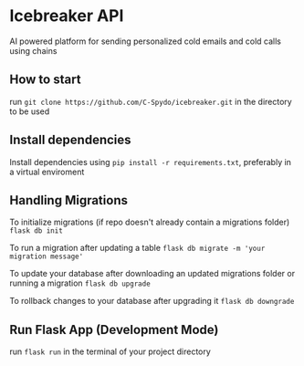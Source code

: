 # Icebreaker API
AI powered platform for sending personalized cold emails and cold calls using chains

## How to start
run `git clone https://github.com/C-Spydo/icebreaker.git` in the directory to be used

## Install dependencies
Install dependencies using `pip install -r requirements.txt`, preferably in a virtual enviroment

## Handling Migrations
To initialize migrations (if repo doesn't already contain a migrations folder)
`flask db init`

To run a migration after updating a table
`flask db migrate -m 'your migration message'`

To update your database after downloading an updated migrations folder or running a migration
`flask db upgrade`

To rollback changes to your database after upgrading it
`flask db downgrade`

## Run Flask App (Development Mode)
run `flask run` in the terminal of your project directory 


